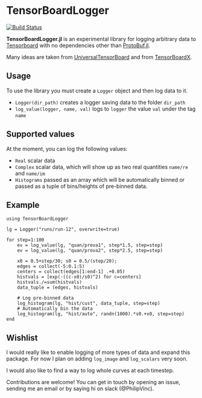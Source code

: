 # TensorBoardLogger
[![Build Status](https://travis-ci.org/PhilipVinc/TensorBoardLogger.jl.svg?branch=master)](https://travis-ci.org/PhilipVinc/TensorBoardLogger.jl)

**TensorBoardLogger.jl** is an experimental library for logging arbitrary data
to [Tensorboard](https://www.tensorflow.org/guide/summaries_and_tensorboard)
with no dependencies other than [ProtoBuf.jl](https://github.com/JuliaIO/ProtoBuf.jl).

Many ideas are taken from [UniversalTensorBoard](https://github.com/oxinabox/UniversalTensorBoard.jl)
and from [TensorBoardX](https://tensorboardx.readthedocs.io/en/latest/).

## Usage

To use the library you must create a `Logger` object and then log data to it.

  - `Logger(dir_path)` creates a logger saving data to the folder `dir_path`
  - `log_value(logger, name, val)` logs to `logger` the value `val` under the tag `name`

## Supported values

At the moment, you can log the following values:

  - `Real` scalar data
  - `Complex` scalar data, which will show up as two real quantities `name/re` and `name/im`
  - `Histograms` passed as an array which will be automatically binned or passed as a tuple of bins/heights of pre-binned data.

## Example
```
using TensorBoardLogger

lg = Logger("runs/run-12", overwrite=true)

for step=1:100
    ev = log_value(lg, "quan/prova1", step*1.5, step=step)
    ev = log_value(lg, "quan/prova2", step*2.5, step=step)

    x0 = 0.5+step/30; s0 = 0.5/(step/20);
    edges = collect(-5:0.1:5)
    centers = collect(edges[1:end-1] .+0.05)
    histvals = [exp(-((c-x0)/s0)^2) for c=centers]
    histvals./=sum(histvals)
    data_tuple = (edges, histvals)

    # Log pre-binned data
    log_histogram(lg, "hist/cust", data_tuple, step=step)
    # Automatically bin the data
    log_histogram(lg, "hist/auto", randn(1000).*s0.+x0, step=step)
end
```

## Wishlist
I would really like to enable logging of more types of data and expand this
package. For now I plan on adding `log_image` and `log_scalars` very soon.

I would also like to find a way to log whole curves at each timestep.

Contributions are welcome! You can get in touch by opening an issue, sending
me an email or by saying hi on slack (@PhilipVinc).
